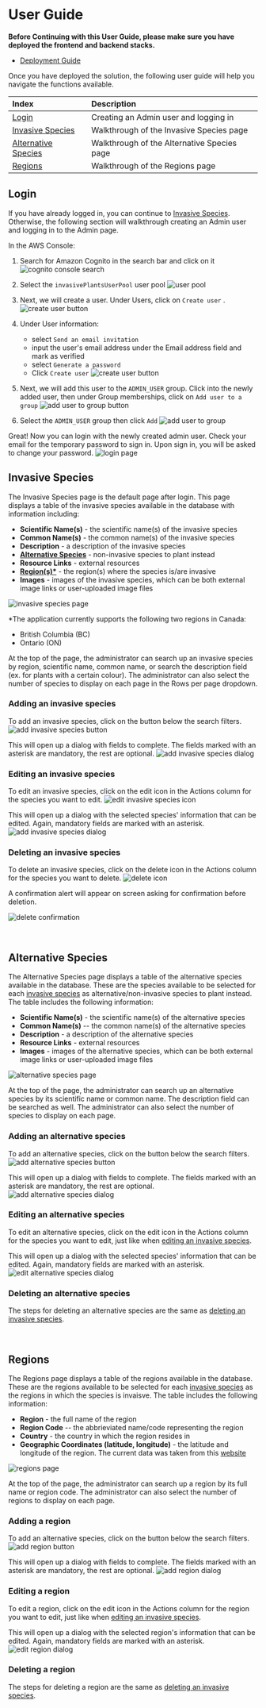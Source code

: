 # User Guide

**Before Continuing with this User Guide, please make sure you have deployed the frontend and backend stacks.**

- [Deployment Guide](./DeploymentGuide.md)

Once you have deployed the solution, the following user guide will help you navigate the functions available.

| Index                                       | Description                                 |
| :------------------------------------------ | :------------------------------------------ |
| [Login](#login)                             | Creating an Admin user and logging in       |
| [Invasive Species](#invasive-species)       | Walkthrough of the Invasive Species page    |
| [Alternative Species](#alternative-species) | Walkthrough of the Alternative Species page |
| [Regions](#regions)                         | Walkthrough of the Regions page             |

## Login

If you have already logged in, you can continue to [Invasive Species](#invasive-species). Otherwise, the following section will walkthrough creating an Admin user and logging in to the Admin page.

In the AWS Console:

1. Search for Amazon Cognito in the search bar and click on it
   ![cognito console search](./images/login/cognito_console.png)

2. Select the `invasivePlantsUserPool` user pool
   ![user pool](./images/login/user_pool.png)

3. Next, we will create a user. Under Users, click on `Create user` .
   ![create user button](./images/login/create_user_button.png)

4. Under User information:

   - select `Send an email invitation`
   - input the user's email address under the Email address field and mark as verified
   - select `Generate a password`
   - Click `Create user`
     ![create user button](./images/login/create_user.png)

5. Next, we will add this user to the `ADMIN_USER` group. Click into the newly added user, then under Group memberships, click on `Add user to a group`
   ![add user to group button](./images/login/add_user_to_group_button.png)

6. Select the `ADMIN_USER` group then click `Add`
   ![add user to group](./images/login/add_user_to_group.png)

Great! Now you can login with the newly created admin user. Check your email for the temporary password to sign in. Upon sign in, you will be asked to change your password.
![login page](./images/login/login_page.png)
<br>

## Invasive Species

The Invasive Species page is the default page after login. This page displays a table of the invasive species available in the database with information including:

- **Scientific Name(s)** - the scientific name(s) of the invasive species
- **Common Name(s)** - the common name(s) of the invasive species
- **Description** - a description of the invasive species
- [**Alternative Species**](#alternative-species) - non-invasive species to plant instead
- **Resource Links** - external resources
- [**Region(s)\***](#regions) - the region(s) where the species is/are invasive
- **Images** - images of the invasive species, which can be both external image links or user-uploaded image files

![invasive species page](./images/invasive/invasive_species_page.png)

\*The application currently supports the following two regions in Canada:

- British Columbia (BC)
- Ontario (ON)

At the top of the page, the administrator can search up an invasive species by region, scientific name, common name, or search the description field (ex. for plants with a certain colour). The administrator can also select the number of species to display on each page in the Rows per page dropdown.

### Adding an invasive species

To add an invasive species, click on the button below the search filters.
![add invasive species button](./images/invasive/add_invasive_button.png)

This will open up a dialog with fields to complete. The fields marked with an asterisk are mandatory, the rest are optional.
![add invasive species dialog](./images/invasive/add_invasive_species_dialog.png)

### Editing an invasive species

To edit an invasive species, click on the edit icon in the Actions column for the species you want to edit.
![edit invasive species icon](./images/invasive/edit.png)

This will open up a dialog with the selected species' information that can be edited. Again, mandatory fields are marked with an asterisk.
![add invasive species dialog](./images/invasive/edit_invasive_species_dialog.png)

### Deleting an invasive species

To delete an invasive species, click on the delete icon in the Actions column for the species you want to delete.
![delete icon](./images/invasive/delete.png)

A confirmation alert will appear on screen asking for confirmation before deletion.

![delete confirmation](./images/invasive/confirm_delete_alert.png)

<br>

## Alternative Species

The Alternative Species page displays a table of the alternative species available in the database. These are the species available to be selected for each [invasive species](#invasive-species) as alternative/non-invasive species to plant instead. The table includes the following information:

- **Scientific Name(s)** - the scientific name(s) of the alternative species
- **Common Name(s)** -- the common name(s) of the alternative species
- **Description** - a description of the alternative species
- **Resource Links** - external resources
- **Images** - images of the alternative species, which can be both external image links or user-uploaded image files

![alternative species page](./images/alternative/alternative_species_page.png)

At the top of the page, the administrator can search up an alternative species by its scientific name or common name. The description field can be searched as well. The administrator can also select the number of species to display on each page.

### Adding an alternative species

To add an alternative species, click on the button below the search filters.
![add alternative species button](./images/alternative/add_alternative_button.png)

This will open up a dialog with fields to complete. The fields marked with an asterisk are mandatory, the rest are optional.
![add alternative species dialog](./images/alternative/add_alternative_dialog.png)

### Editing an alternative species

To edit an alternative species, click on the edit icon in the Actions column for the species you want to edit, just like when [editing an invasive species](#editing-an-invasive-species).

This will open up a dialog with the selected species' information that can be edited. Again, mandatory fields are marked with an asterisk.
![edit alternative species dialog](./images/alternative/edit_alternative_dialog.png)

### Deleting an alternative species

The steps for deleting an alternative species are the same as [deleting an invasive species](#deleting-an-invasive-species).

<br>

## Regions

The Regions page displays a table of the regions available in the database. These are the regions available to be selected for each [invasive species](#invasive-species) as the regions in which the species is invaisve. The table includes the following information:

- **Region** - the full name of the region
- **Region Code** -- the abbrieviated name/code representing the region
- **Country** - the country in which the region resides in
- **Geographic Coordinates (latitude, longitude)** - the latitude and longitude of the region. The current data was taken from this [website](https://www.latlong.net/category/provinces-40-60.html)

![regions page](./images/regions/region_page.png)

At the top of the page, the administrator can search up a region by its full name or region code. The administrator can also select the number of regions to display on each page.

### Adding a region

To add an alternative species, click on the button below the search filters.
![add region button](./images/regions/add_region_button.png)

This will open up a dialog with fields to complete. The fields marked with an asterisk are mandatory, the rest are optional.
![add region dialog](./images/regions/add_region_dialog.png)

### Editing a region

To edit a region, click on the edit icon in the Actions column for the region you want to edit, just like when [editing an invasive species](#editing-an-invasive-species).

This will open up a dialog with the selected region's information that can be edited. Again, mandatory fields are marked with an asterisk.
![edit region dialog](./images/regions/edit_region_dialog.png)

### Deleting a region

The steps for deleting a region are the same as [deleting an invasive species](#deleting-an-invasive-species).
